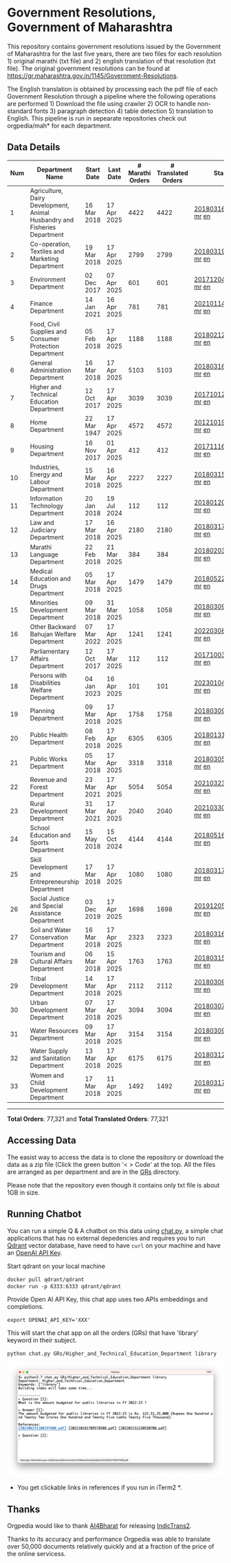 # Government Resolutions, Government of Maharashtra

This repository contains government resolutions issued by the Government of Maharashtra for the last five years, there are two files for each resolution 1) original marathi (txt file) and 2) english translation of that resolution (txt file). The original government resolutions can be found at https://gr.maharashtra.gov.in/1145/Government-Resolutions.

The English translation is obtained by processing each the pdf file of each Government Resolution through a pipeline where the following operations are performed 1) Download the file using crawler 2) OCR to handle non-standard fonts 3) paragraph detection 4) table  detection 5) translation to English. This pipeline is run in sepearate repositories check out orgpedia/mah* for each department.


## Data Details

| Num | Department Name | Start Date | Last Date | # Marathi Orders | # Translated Orders | Starting Order | Last Order |
| --- | --------------- | ---------- | --------- | ---------------- | ------------------- | -------------- | ---------- |
| 1 | Agriculture, Dairy Development, Animal Husbandry and Fisheries Department | 16 Mar 2018 | 17 Apr 2025 | 4422 | 4422 | [201803161624182101.pdf](https://gr.maharashtra.gov.in/Site/Upload/Government%20Resolutions/English/201803161624182101.pdf) [mr](GRs/Agriculture,_Dairy_Development,_Animal_Husbandry_and_Fisheries_Department/201803161624182101.pdf.mr.txt) [en](GRs/Agriculture,_Dairy_Development,_Animal_Husbandry_and_Fisheries_Department/201803161624182101.pdf.en.txt) | [202504171004352501.pdf](https://gr.maharashtra.gov.in/Site/Upload/Government%20Resolutions/English/202504171004352501.pdf) [mr](GRs/Agriculture,_Dairy_Development,_Animal_Husbandry_and_Fisheries_Department/202504171004352501.pdf.mr.txt) [en](GRs/Agriculture,_Dairy_Development,_Animal_Husbandry_and_Fisheries_Department/202504171004352501.pdf.en.txt) |
| 2 | Co-operation, Textiles and Marketing Department | 19 Mar 2018 | 17 Apr 2025 | 2799 | 2799 | [201803191257576702.pdf](https://gr.maharashtra.gov.in/Site/Upload/Government%20Resolutions/English/201803191257576702.pdf) [mr](GRs/Co-operation,_Textiles_and_Marketing_Department/201803191257576702.pdf.mr.txt) [en](GRs/Co-operation,_Textiles_and_Marketing_Department/201803191257576702.pdf.en.txt) | [202504171251016802.pdf](https://gr.maharashtra.gov.in/Site/Upload/Government%20Resolutions/English/202504171251016802.pdf) [mr](GRs/Co-operation,_Textiles_and_Marketing_Department/202504171251016802.pdf.mr.txt) [en](GRs/Co-operation,_Textiles_and_Marketing_Department/202504171251016802.pdf.en.txt) |
| 3 | Environment Department | 02 Dec 2017 | 07 Apr 2025 | 601 | 601 | [201712041147216904.pdf](https://gr.maharashtra.gov.in/Site/Upload/Government%20Resolutions/English/201712041147216904.pdf) [mr](GRs/Environment_Department/201712041147216904.pdf.mr.txt) [en](GRs/Environment_Department/201712041147216904.pdf.en.txt) | [202504071657275604.pdf](https://gr.maharashtra.gov.in/Site/Upload/Government%20Resolutions/English/202504071657275604.pdf) [mr](GRs/Environment_Department/202504071657275604.pdf.mr.txt) [en](GRs/Environment_Department/202504071657275604.pdf.en.txt) |
| 4 | Finance Department | 14 Jan 2021 | 16 Apr 2025 | 781 | 781 | [202101141237329905.pdf](https://gr.maharashtra.gov.in/Site/Upload/Government%20Resolutions/English/202101141237329905.pdf) [mr](GRs/Finance_Department/202101141237329905.pdf.mr.txt) [en](GRs/Finance_Department/202101141237329905.pdf.en.txt) | [202504161517537805.pdf](https://gr.maharashtra.gov.in/Site/Upload/Government%20Resolutions/English/202504161517537805.pdf) [mr](GRs/Finance_Department/202504161517537805.pdf.mr.txt) [en](GRs/Finance_Department/202504161517537805.pdf.en.txt) |
| 5 | Food, Civil Supplies and Consumer Protection Department | 05 Feb 2018 | 17 Apr 2025 | 1188 | 1188 | [201802121244545806.pdf](https://gr.maharashtra.gov.in/Site/Upload/Government%20Resolutions/English/201802121244545806.pdf) [mr](GRs/Food,_Civil_Supplies_and_Consumer_Protection_Department/201802121244545806.pdf.mr.txt) [en](GRs/Food,_Civil_Supplies_and_Consumer_Protection_Department/201802121244545806.pdf.en.txt) | [202504171546533106.pdf](https://gr.maharashtra.gov.in/Site/Upload/Government%20Resolutions/English/202504171546533106....pdf) [mr](GRs/Food,_Civil_Supplies_and_Consumer_Protection_Department/202504171546533106.pdf.mr.txt) [en](GRs/Food,_Civil_Supplies_and_Consumer_Protection_Department/202504171546533106.pdf.en.txt) |
| 6 | General Administration Department | 16 Mar 2018 | 17 Apr 2025 | 5103 | 5103 | [201803161224022707.pdf](https://gr.maharashtra.gov.in/Site/Upload/Government%20Resolutions/English/201803161224022707.pdf) [mr](GRs/General_Administration_Department/201803161224022707.pdf.mr.txt) [en](GRs/General_Administration_Department/201803161224022707.pdf.en.txt) | [202504171912229807.pdf](https://gr.maharashtra.gov.in/Site/Upload/Government%20Resolutions/English/202504171912229807.pdf) [mr](GRs/General_Administration_Department/202504171912229807.pdf.mr.txt) [en](GRs/General_Administration_Department/202504171912229807.pdf.en.txt) |
| 7 | Higher and Technical Education Department | 12 Oct 2017 | 17 Apr 2025 | 3039 | 3039 | [201710121514029708.pdf](https://gr.maharashtra.gov.in/Site/Upload/Government%20Resolutions/English/201710121514029708.pdf) [mr](GRs/Higher_and_Technical_Education_Department/201710121514029708.pdf.mr.txt) [en](GRs/Higher_and_Technical_Education_Department/201710121514029708.pdf.en.txt) | [202504172034328808.pdf](https://gr.maharashtra.gov.in/Site/Upload/Government%20Resolutions/English/202504172034328808.pdf) [mr](GRs/Higher_and_Technical_Education_Department/202504172034328808.pdf.mr.txt) [en](GRs/Higher_and_Technical_Education_Department/202504172034328808.pdf.en.txt) |
| 8 | Home Department | 22 Mar 1947 | 17 Apr 2025 | 4572 | 4572 | [201210191648552129.pdf](https://gr.maharashtra.gov.in/Site/Upload/Government%20Resolutions/English/201210191648552129.pdf) [mr](GRs/Home_Department/201210191648552129.pdf.mr.txt) [en](GRs/Home_Department/201210191648552129.pdf.en.txt) | [202504171600494629.pdf](https://gr.maharashtra.gov.in/Site/Upload/Government%20Resolutions/English/202504171600494629.pdf) [mr](GRs/Home_Department/202504171600494629.pdf.mr.txt) [en](GRs/Home_Department/202504171600494629.pdf.en.txt) |
| 9 | Housing Department | 16 Nov 2017 | 01 Apr 2025 | 412 | 412 | [201711161447076609.pdf](https://gr.maharashtra.gov.in/Site/Upload/Government%20Resolutions/English/201711161447076609.pdf) [mr](GRs/Housing_Department/201711161447076609.pdf.mr.txt) [en](GRs/Housing_Department/201711161447076609.pdf.en.txt) | [202504011551585009.pdf](https://gr.maharashtra.gov.in/Site/Upload/Government%20Resolutions/English/202504011551585009.pdf) [mr](GRs/Housing_Department/202504011551585009.pdf.mr.txt) [en](GRs/Housing_Department/202504011551585009.pdf.en.txt) |
| 10 | Industries, Energy and Labour Department | 15 Mar 2018 | 16 Apr 2025 | 2227 | 2227 | [201803151204055010.pdf](https://gr.maharashtra.gov.in/Site/Upload/Government%20Resolutions/English/201803151204055010.pdf) [mr](GRs/Industries,_Energy_and_Labour_Department/201803151204055010.pdf.mr.txt) [en](GRs/Industries,_Energy_and_Labour_Department/201803151204055010.pdf.en.txt) | [202504161820114610.pdf](https://gr.maharashtra.gov.in/Site/Upload/Government%20Resolutions/English/202504161820114610.pdf) [mr](GRs/Industries,_Energy_and_Labour_Department/202504161820114610.pdf.mr.txt) [en](GRs/Industries,_Energy_and_Labour_Department/202504161820114610.pdf.en.txt) |
| 11 | Information Technology Department | 20 Jan 2018 | 19 Jul 2024 | 112 | 112 | [201801201843024511.pdf](https://gr.maharashtra.gov.in/Site/Upload/Government%20Resolutions/English/201801201843024511.pdf) [mr](GRs/Information_Technology_Department/201801201843024511.pdf.mr.txt) [en](GRs/Information_Technology_Department/201801201843024511.pdf.en.txt) | [202407191742379111.pdf](https://gr.maharashtra.gov.in/Site/Upload/Government%20Resolutions/English/202407191742379111.pdf) [mr](GRs/Information_Technology_Department/202407191742379111.pdf.mr.txt) [en](GRs/Information_Technology_Department/202407191742379111.pdf.en.txt) |
| 12 | Law and Judiciary Department | 17 Mar 2018 | 16 Apr 2025 | 2180 | 2180 | [201803171129290212.pdf](https://gr.maharashtra.gov.in/Site/Upload/Government%20Resolutions/English/201803171129290212.pdf) [mr](GRs/Law_and_Judiciary_Department/201803171129290212.pdf.mr.txt) [en](GRs/Law_and_Judiciary_Department/201803171129290212.pdf.en.txt) | [202504161453197512.pdf](https://gr.maharashtra.gov.in/Site/Upload/Government%20Resolutions/English/202504161453197512.pdf) [mr](GRs/Law_and_Judiciary_Department/202504161453197512.pdf.mr.txt) [en](GRs/Law_and_Judiciary_Department/202504161453197512.pdf.en.txt) |
| 13 | Marathi Language Department | 22 Feb 2018 | 21 Mar 2025 | 384 | 384 | [201802031549154233.pdf](https://gr.maharashtra.gov.in/Site/Upload/Government%20Resolutions/English/201802031549154233.pdf) [mr](GRs/Marathi_Language_Department/201802031549154233.pdf.mr.txt) [en](GRs/Marathi_Language_Department/201802031549154233.pdf.en.txt) | [202503211701294433.pdf](https://gr.maharashtra.gov.in/Site/Upload/Government%20Resolutions/English/202503211701294433.pdf) [mr](GRs/Marathi_Language_Department/202503211701294433.pdf.mr.txt) [en](GRs/Marathi_Language_Department/202503211701294433.pdf.en.txt) |
| 14 | Medical Education and Drugs Department | 05 Mar 2018 | 17 Apr 2025 | 1479 | 1479 | [201805221424292513.pdf](https://gr.maharashtra.gov.in/Site/Upload/Government%20Resolutions/English/201805221424292513.pdf) [mr](GRs/Medical_Education_and_Drugs_Department/201805221424292513.pdf.mr.txt) [en](GRs/Medical_Education_and_Drugs_Department/201805221424292513.pdf.en.txt) | [202504171751160713.pdf](https://gr.maharashtra.gov.in/Site/Upload/Government%20Resolutions/English/202504171751160713.pdf) [mr](GRs/Medical_Education_and_Drugs_Department/202504171751160713.pdf.mr.txt) [en](GRs/Medical_Education_and_Drugs_Department/202504171751160713.pdf.en.txt) |
| 15 | Minorities Development Department | 09 Mar 2018 | 31 Mar 2025 | 1058 | 1058 | [201803091218355314.pdf](https://gr.maharashtra.gov.in/Site/Upload/Government%20Resolutions/English/201803091218355314.pdf) [mr](GRs/Minorities_Development_Department/201803091218355314.pdf.mr.txt) [en](GRs/Minorities_Development_Department/201803091218355314.pdf.en.txt) | [202503311917093814.pdf](https://gr.maharashtra.gov.in/Site/Upload/Government%20Resolutions/English/202503311917093814.pdf) [mr](GRs/Minorities_Development_Department/202503311917093814.pdf.mr.txt) [en](GRs/Minorities_Development_Department/202503311917093814.pdf.en.txt) |
| 16 | Other Backward Bahujan Welfare Department | 07 Mar 2022 | 17 Apr 2025 | 1241 | 1241 | [202203081752439334.pdf](https://gr.maharashtra.gov.in/Site/Upload/Government%20Resolutions/English/202203081752439334.pdf) [mr](GRs/Other_Backward_Bahujan_Welfare_Department/202203081752439334.pdf.mr.txt) [en](GRs/Other_Backward_Bahujan_Welfare_Department/202203081752439334.pdf.en.txt) | [202504171840442934.pdf](https://gr.maharashtra.gov.in/Site/Upload/Government%20Resolutions/English/202504171840442934.pdf) [mr](GRs/Other_Backward_Bahujan_Welfare_Department/202504171840442934.pdf.mr.txt) [en](GRs/Other_Backward_Bahujan_Welfare_Department/202504171840442934.pdf.en.txt) |
| 17 | Parliamentary Affairs Department | 12 Oct 2017 | 17 Mar 2025 | 112 | 112 | [201710031642378615.pdf](https://gr.maharashtra.gov.in/Site/Upload/Government%20Resolutions/English/201710031642378615.pdf) [mr](GRs/Parliamentary_Affairs_Department/201710031642378615.pdf.mr.txt) [en](GRs/Parliamentary_Affairs_Department/201710031642378615.pdf.en.txt) | [202503171104518215.pdf](https://gr.maharashtra.gov.in/Site/Upload/Government%20Resolutions/English/202503171104518215.pdf) [mr](GRs/Parliamentary_Affairs_Department/202503171104518215.pdf.mr.txt) [en](GRs/Parliamentary_Affairs_Department/202503171104518215.pdf.en.txt) |
| 18 | Persons with Disabilities Welfare Department | 04 Jan 2023 | 16 Apr 2025 | 101 | 101 | [202301041906309635.pdf](https://gr.maharashtra.gov.in/Site/Upload/Government%20Resolutions/English/202301041906309635.pdf) [mr](GRs/Persons_with_Disabilities_Welfare_Department/202301041906309635.pdf.mr.txt) [en](GRs/Persons_with_Disabilities_Welfare_Department/202301041906309635.pdf.en.txt) | [202504161612029335.pdf](https://gr.maharashtra.gov.in/Site/Upload/Government%20Resolutions/English/202504161612029335.pdf) [mr](GRs/Persons_with_Disabilities_Welfare_Department/202504161612029335.pdf.mr.txt) [en](GRs/Persons_with_Disabilities_Welfare_Department/202504161612029335.pdf.en.txt) |
| 19 | Planning Department | 09 Mar 2018 | 17 Apr 2025 | 1758 | 1758 | [201803091441032716.pdf](https://gr.maharashtra.gov.in/Site/Upload/Government%20Resolutions/English/201803091441032716.pdf) [mr](GRs/Planning_Department/201803091441032716.pdf.mr.txt) [en](GRs/Planning_Department/201803091441032716.pdf.en.txt) | [202504171543366916.pdf](https://gr.maharashtra.gov.in/Site/Upload/Government%20Resolutions/English/202504171543366916.pdf) [mr](GRs/Planning_Department/202504171543366916.pdf.mr.txt) [en](GRs/Planning_Department/202504171543366916.pdf.en.txt) |
| 20 | Public Health Department | 08 Feb 2018 | 17 Apr 2025 | 6305 | 6305 | [201801311722275417.pdf](https://gr.maharashtra.gov.in/Site/Upload/Government%20Resolutions/English/201801311722275417.pdf) [mr](GRs/Public_Health_Department/201801311722275417.pdf.mr.txt) [en](GRs/Public_Health_Department/201801311722275417.pdf.en.txt) | [202504171821474317.pdf](https://gr.maharashtra.gov.in/Site/Upload/Government%20Resolutions/English/202504171821474317.pdf) [mr](GRs/Public_Health_Department/202504171821474317.pdf.mr.txt) [en](GRs/Public_Health_Department/202504171821474317.pdf.en.txt) |
| 21 | Public Works Department | 05 Mar 2018 | 17 Apr 2025 | 3318 | 3318 | [201803051515468118.pdf](https://gr.maharashtra.gov.in/Site/Upload/Government%20Resolutions/English/201803051515468118.pdf) [mr](GRs/Public_Works_Department/201803051515468118.pdf.mr.txt) [en](GRs/Public_Works_Department/201803051515468118.pdf.en.txt) | [202504171431216618.pdf](https://gr.maharashtra.gov.in/Site/Upload/Government%20Resolutions/English/202504171431216618.pdf) [mr](GRs/Public_Works_Department/202504171431216618.pdf.mr.txt) [en](GRs/Public_Works_Department/202504171431216618.pdf.en.txt) |
| 22 | Revenue and Forest Department | 23 Mar 2021 | 17 Apr 2025 | 5054 | 5054 | [202103231328393119.pdf](https://gr.maharashtra.gov.in/Site/Upload/Government%20Resolutions/English/202103231328393119.pdf) [mr](GRs/Revenue_and_Forest_Department/202103231328393119.pdf.mr.txt) [en](GRs/Revenue_and_Forest_Department/202103231328393119.pdf.en.txt) | [202504171742159619.pdf](https://gr.maharashtra.gov.in/Site/Upload/Government%20Resolutions/English/202504171742159619.pdf) [mr](GRs/Revenue_and_Forest_Department/202504171742159619.pdf.mr.txt) [en](GRs/Revenue_and_Forest_Department/202504171742159619.pdf.en.txt) |
| 23 | Rural Development Department | 31 Mar 2021 | 17 Apr 2025 | 2040 | 2040 | [202103301021181120.pdf](https://gr.maharashtra.gov.in/Site/Upload/Government%20Resolutions/English/202103301021181120.pdf) [mr](GRs/Rural_Development_Department/202103301021181120.pdf.mr.txt) [en](GRs/Rural_Development_Department/202103301021181120.pdf.en.txt) | [202504171524391420.pdf](https://gr.maharashtra.gov.in/Site/Upload/Government%20Resolutions/English/202504171524391420.pdf) [mr](GRs/Rural_Development_Department/202504171524391420.pdf.mr.txt) [en](GRs/Rural_Development_Department/202504171524391420.pdf.en.txt) |
| 24 | School Education and Sports Department | 15 May 2018 | 15 Oct 2024 | 4144 | 4144 | [201805161114241221.pdf](https://gr.maharashtra.gov.in/Site/Upload/Government%20Resolutions/English/201805161114241221.pdf) [mr](GRs/School_Education_and_Sports_Department/201805161114241221.pdf.mr.txt) [en](GRs/School_Education_and_Sports_Department/201805161114241221.pdf.en.txt) | [202410152127537021.pdf](https://gr.maharashtra.gov.in/Site/Upload/Government%20Resolutions/English/202410152127537021.pdf) [mr](GRs/School_Education_and_Sports_Department/202410152127537021.pdf.mr.txt) [en](GRs/School_Education_and_Sports_Department/202410152127537021.pdf.en.txt) |
| 25 | Skill Development and Entrepreneurship Department | 17 Mar 2018 | 17 Apr 2025 | 1080 | 1080 | [201803171322099003.pdf](https://gr.maharashtra.gov.in/Site/Upload/Government%20Resolutions/English/201803171322099003.pdf) [mr](GRs/Skill_Development_and_Entrepreneurship_Department/201803171322099003.pdf.mr.txt) [en](GRs/Skill_Development_and_Entrepreneurship_Department/201803171322099003.pdf.en.txt) | [202504171726389603.pdf](https://gr.maharashtra.gov.in/Site/Upload/Government%20Resolutions/English/202504171726389603.pdf) [mr](GRs/Skill_Development_and_Entrepreneurship_Department/202504171726389603.pdf.mr.txt) [en](GRs/Skill_Development_and_Entrepreneurship_Department/202504171726389603.pdf.en.txt) |
| 26 | Social Justice and Special Assistance Department | 03 Dec 2019 | 17 Apr 2025 | 1698 | 1698 | [201912051107011622.pdf](https://gr.maharashtra.gov.in/Site/Upload/Government%20Resolutions/English/201912051107011622.pdf) [mr](GRs/Social_Justice_and_Special_Assistance_Department/201912051107011622.pdf.mr.txt) [en](GRs/Social_Justice_and_Special_Assistance_Department/201912051107011622.pdf.en.txt) | [202504171624578122.pdf](https://gr.maharashtra.gov.in/Site/Upload/Government%20Resolutions/English/202504171624578122.pdf) [mr](GRs/Social_Justice_and_Special_Assistance_Department/202504171624578122.pdf.mr.txt) [en](GRs/Social_Justice_and_Special_Assistance_Department/202504171624578122.pdf.en.txt) |
| 27 | Soil and Water Conservation Department | 16 Mar 2018 | 17 Apr 2025 | 2323 | 2323 | [201803161247582426.pdf](https://gr.maharashtra.gov.in/Site/Upload/Government%20Resolutions/English/201803161247582426.pdf) [mr](GRs/Soil_and_Water_Conservation_Department/201803161247582426.pdf.mr.txt) [en](GRs/Soil_and_Water_Conservation_Department/201803161247582426.pdf.en.txt) | [202504171900593326.pdf](https://gr.maharashtra.gov.in/Site/Upload/Government%20Resolutions/English/202504171900593326.pdf) [mr](GRs/Soil_and_Water_Conservation_Department/202504171900593326.pdf.mr.txt) [en](GRs/Soil_and_Water_Conservation_Department/202504171900593326.pdf.en.txt) |
| 28 | Tourism and Cultural Affairs Department | 06 Mar 2018 | 15 Apr 2025 | 1763 | 1763 | [201803151055091823.pdf](https://gr.maharashtra.gov.in/Site/Upload/Government%20Resolutions/English/201803151055091823.pdf) [mr](GRs/Tourism_and_Cultural_Affairs_Department/201803151055091823.pdf.mr.txt) [en](GRs/Tourism_and_Cultural_Affairs_Department/201803151055091823.pdf.en.txt) | [202504151646150423.pdf](https://gr.maharashtra.gov.in/Site/Upload/Government%20Resolutions/English/202504151646150423.pdf) [mr](GRs/Tourism_and_Cultural_Affairs_Department/202504151646150423.pdf.mr.txt) [en](GRs/Tourism_and_Cultural_Affairs_Department/202504151646150423.pdf.en.txt) |
| 29 | Tribal Development Department | 14 Mar 2018 | 17 Apr 2025 | 2112 | 2112 | [201803091105184924.pdf](https://gr.maharashtra.gov.in/Site/Upload/Government%20Resolutions/English/201803091105184924.pdf) [mr](GRs/Tribal_Development_Department/201803091105184924.pdf.mr.txt) [en](GRs/Tribal_Development_Department/201803091105184924.pdf.en.txt) | [202504171808359424.pdf](https://gr.maharashtra.gov.in/Site/Upload/Government%20Resolutions/English/202504171808359424.pdf) [mr](GRs/Tribal_Development_Department/202504171808359424.pdf.mr.txt) [en](GRs/Tribal_Development_Department/202504171808359424.pdf.en.txt) |
| 30 | Urban Development Department | 07 Mar 2018 | 17 Apr 2025 | 3094 | 3094 | [201803071203178325.pdf](https://gr.maharashtra.gov.in/Site/Upload/Government%20Resolutions/English/201803071203178325.pdf) [mr](GRs/Urban_Development_Department/201803071203178325.pdf.mr.txt) [en](GRs/Urban_Development_Department/201803071203178325.pdf.en.txt) | [202504171711264125.pdf](https://gr.maharashtra.gov.in/Site/Upload/Government%20Resolutions/English/202504171711264125.pdf) [mr](GRs/Urban_Development_Department/202504171711264125.pdf.mr.txt) [en](GRs/Urban_Development_Department/202504171711264125.pdf.en.txt) |
| 31 | Water Resources Department | 09 Mar 2018 | 17 Apr 2025 | 3154 | 3154 | [201803091034435527.pdf](https://gr.maharashtra.gov.in/Site/Upload/Government%20Resolutions/English/201803091034435527.pdf) [mr](GRs/Water_Resources_Department/201803091034435527.pdf.mr.txt) [en](GRs/Water_Resources_Department/201803091034435527.pdf.en.txt) | [202504171845245827.pdf](https://gr.maharashtra.gov.in/Site/Upload/Government%20Resolutions/English/202504171845245827.pdf) [mr](GRs/Water_Resources_Department/202504171845245827.pdf.mr.txt) [en](GRs/Water_Resources_Department/202504171845245827.pdf.en.txt) |
| 32 | Water Supply and Sanitation Department | 13 Mar 2018 | 17 Apr 2025 | 6175 | 6175 | [201803121414108428.pdf](https://gr.maharashtra.gov.in/Site/Upload/Government%20Resolutions/English/201803121414108428.pdf) [mr](GRs/Water_Supply_and_Sanitation_Department/201803121414108428.pdf.mr.txt) [en](GRs/Water_Supply_and_Sanitation_Department/201803121414108428.pdf.en.txt) | [202504171627138028.pdf](https://gr.maharashtra.gov.in/Site/Upload/Government%20Resolutions/English/202504171627138028.pdf) [mr](GRs/Water_Supply_and_Sanitation_Department/202504171627138028.pdf.mr.txt) [en](GRs/Water_Supply_and_Sanitation_Department/202504171627138028.pdf.en.txt) |
| 33 | Women and Child Development Department | 17 Mar 2018 | 11 Apr 2025 | 1492 | 1492 | [201803171539444330.pdf](https://gr.maharashtra.gov.in/Site/Upload/Government%20Resolutions/English/201803171539444330.pdf) [mr](GRs/Women_and_Child_Development_Department/201803171539444330.pdf.mr.txt) [en](GRs/Women_and_Child_Development_Department/201803171539444330.pdf.en.txt) | [202504111257238030.pdf](https://gr.maharashtra.gov.in/Site/Upload/Government%20Resolutions/English/202504111257238030.pdf) [mr](GRs/Women_and_Child_Development_Department/202504111257238030.pdf.mr.txt) [en](GRs/Women_and_Child_Development_Department/202504111257238030.pdf.en.txt) |
----------------------------------------------------------------------------------------------------

**Total Orders**: 77,321 and **Total Translated Orders**: 77,321
## Accessing Data

The easist way to access the data is to clone the repository or download the data as a zip file (Click the green button '< > Code' at the top. All the files are arranged as per department and are in the [GRs](GRs) directory.

Please note that the repository even though it contains only txt file is about 1GB in size.

## Running Chatbot

You can run a simple Q & A chatbot on this data using [chat.py](chat.py), a simple chat applications that has no external depedencies and requires you to run [Qdrant](https://qdrant.tech/) vector database, have need to have `curl` on your machine and have an [OpenAI API Key](https://help.openai.com/en/articles/4936850-where-do-i-find-my-secret-api-key).

Start qdrant on your local machine
```shell
docker pull qdrant/qdrant
docker run -p 6333:6333 qdrant/qdrant
```

Provide Open AI API Key, this chat app uses two APIs embeddings and completions.
```shell
export OPENAI_API_KEY='XXX'
```

This will start the chat app on all the orders (GRs) that have 'library' keyword in their subject.

```shell
python chat.py GRs/Higher_and_Technical_Education_Department library
```

![screenshot of running chat.py](screenshot.png)

* You get clickable links in references if you run in iTerm2 *.

## Thanks

Orgpedia would like to thank [AI4Bharat](https://ai4bharat.iitm.ac.in/) for releasing [IndicTrans2](https://github.com/AI4Bharat/IndicTrans2).

Thanks to its accuracy and performance Orgpedia was able to translate over 50,000 documents relatively quickly and at a fraction of the price of the online servicess.


